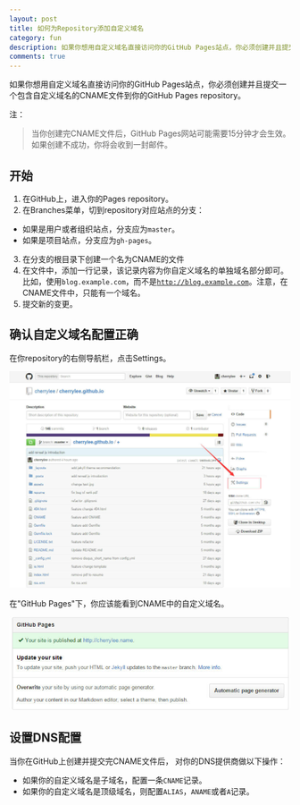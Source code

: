 ```yaml
---
layout: post
title: 如何为Repository添加自定义域名
category: fun
description: 如果你想用自定义域名直接访问你的GitHub Pages站点，你必须创建并且提交一个包含自定义域名的CNAME文件到你的GitHub Pages repository。
comments: true
---
```


如果你想用自定义域名直接访问你的GitHub Pages站点，你必须创建并且提交一个包含自定义域名的CNAME文件到你的GitHub Pages repository。

注：

> 当你创建完CNAME文件后，GitHub Pages网站可能需要15分钟才会生效。如果创建不成功，你将会收到一封邮件。

## 开始

1. 在GitHub上，进入你的Pages repository。
2. 在Branches菜单，切到repository对应站点的分支：
  - 如果是用户或者组织站点，分支应为<code>master</code>。
  - 如果是项目站点，分支应为<code>gh-pages</code>。
3. 在分支的根目录下创建一个名为CNAME的文件
4. 在文件中，添加一行记录，该记录内容为你自定义域名的单独域名部分即可。比如，使用<code>blog.example.com</code>，而不是<code>http://blog.example.com</code>。注意，在CNAME文件中，只能有一个域名。
5. 提交新的变更。

## 确认自定义域名配置正确

在你repository的右侧导航栏，点击Settings。

<p class="picture"><img alt="" src="/assets/img/2013-2-10/setting.jpg"/></p>

在"GitHub Pages"下，你应该能看到CNAME中的自定义域名。

<p class="picture"><img alt="" src="/assets/img/2013-2-10/cherrylee_name.jpg"/></p>

## 设置DNS配置

当你在GitHub上创建并提交完CNAME文件后， 对你的DNS提供商做以下操作：

- 如果你的自定义域名是子域名，配置一条<code>CNAME</code>记录。
- 如果你的自定义域名是顶级域名，则配置<code>ALIAS</code>，<code>ANAME</code>或者<code>A</code>记录。